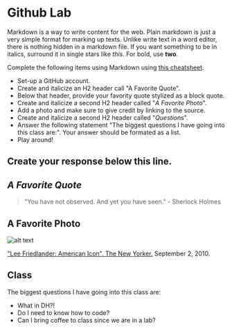 
# Github Lab

Markdown is a way to write content for the web. 
Plain markdown is just a very simple format for marking up
texts. Unlike write text in a word editor, there is nothing
hidden in a markdown file. If you want something to be in
italics, surround it in single stars like *this*. For bold,
use **two**.

Complete the following items using Markdown using [this cheatsheet](https://github.com/adam-p/markdown-here/wiki/Markdown-Cheatsheet).

- Set-up a GitHub account. 
- Create and italicize an H2 header call "A Favorite Quote". 
- Below that header, provide your favority quote stylized as a block quote. 
- Create and italicize a second H2 header called "*A Favorite Photo*". 
- Add a photo and make sure to give credit by linking to the source.   
- Create and italicize a second H2 header called "*Questions*". 
- Answer the following statement "The biggest questions I have going into this class are:". Your answer should be formated as a list. 
- Play around!

 
 Create your response below this line. 
 ------------------

## *A Favorite Quote*

>  "You have not observed. And yet you have seen." - Sherlock Holmes

## A Favorite Photo

![alt text](https://media.newyorker.com/photos/5909647d2179605b11ad5ecc/master/w_767,c_limit/100906_friedlander-1_p465.jpg "Friedland")

["Lee Friedlander: American Icon". The New Yorker.](https://media.newyorker.com/photos/5909647d2179605b11ad5ecc/master/w_767,c_limit/100906_friedlander-1_p465.jpg) September 2, 2010. 

## Class

The biggest questions I have going into this class are:
- What in DH?!
- Do I need to know how to code?
- Can I bring coffee to class since we are in a lab?
